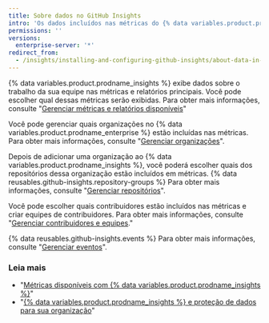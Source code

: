 ```yaml
---
title: Sobre dados no GitHub Insights
intro: 'Os dados incluídos nas métricas do {% data variables.product.prodname_insights %} são altamente personalizáveis.'
permissions: ''
versions:
  enterprise-server: '*'
redirect_from:
  - /insights/installing-and-configuring-github-insights/about-data-in-github-insights
---
```


{% data variables.product.prodname_insights %} exibe dados sobre o trabalho da sua equipe nas métricas e relatórios principais. Você pode escolher qual dessas métricas serão exibidas. Para obter mais informações, consulte "[Gerenciar métricas e relatórios disponíveis](/insights/installing-and-configuring-github-insights/managing-available-metrics-and-reports)"

Você pode gerenciar quais organizações no {% data variables.product.prodname_enterprise %} estão incluídas nas métricas. Para obter mais informações, consulte "[Gerenciar organizações](/insights/installing-and-configuring-github-insights/managing-organizations)".

Depois de adicionar uma organização ao {% data variables.product.prodname_insights %}, você poderá escolher quais dos repositórios dessa organização estão incluídos em métricas. {% data reusables.github-insights.repository-groups %} Para obter mais informações, consulte "[Gerenciar repositórios](/insights/installing-and-configuring-github-insights/managing-repositories)".

Você pode escolher quais contribuidores estão incluídos nas métricas e criar equipes de contribuidores. Para obter mais informações, consulte "[Gerenciar contribuidores e equipes](/insights/installing-and-configuring-github-insights/managing-contributors-and-teams)."

{% data reusables.github-insights.events %} Para obter mais informações, consulte "[Gerenciar eventos](/insights/installing-and-configuring-github-insights/managing-events)".

### Leia mais
- "[Métricas disponíveis com {% data variables.product.prodname_insights %}](/insights/exploring-your-usage-of-github-enterprise/metrics-available-with-github-insights)"
- "<a href="/github/site-policy/github-insights-and-data-protection-for-your-organization" class="dotcom-only">{% data variables.product.prodname_insights %} e proteção de dados para sua organização</a>"
